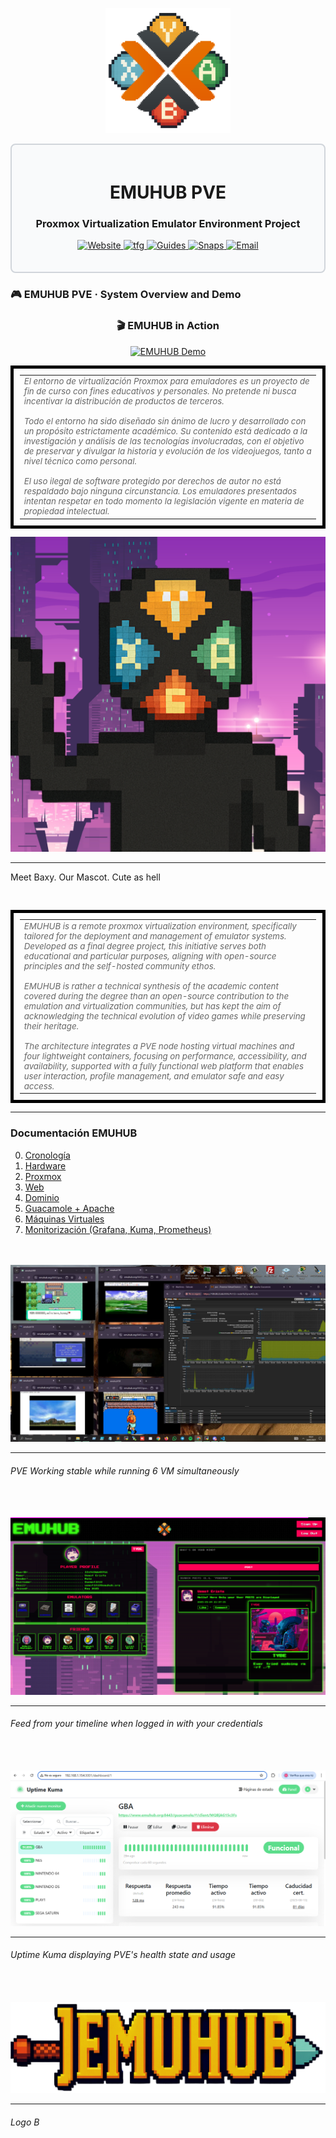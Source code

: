 <div align="center">
  <p>
    <a href="#">
      <img src="https://github.com/tybemuhub/documentacion-emuhub/blob/main/cPROX.png" alt="Logo EMUHUB" height="200px" />
    </a>
  </p>
</div>

<div style="border: 2px solid #d1d5db; padding: 20px; border-radius: 8px; background-color: #f9fafb;">
  <h1 align="center">EMUHUB PVE</h1>
  <h3 align="center">Proxmox Virtualization Emulator Environment Project</h3>
  <p align="center">
    <a href="https://emuhub.org:8443">
      <img src="https://img.shields.io/badge/Website-4c9b3f?style=for-the-badge&logo=proxmox&logoColor=white" alt="Website" />
    </a>
    <a href="https://github.com/tybemuhub/documentacion-emuhub/blob/main/docs/CR%2CB.%20GA%2CB.%20%20%3B%20%20TFC_emuhub_2nASIX%20(1).pdf">
      <img src="https://img.shields.io/badge/GitBook-FFCD00?style=for-the-badge&logo=gitbook&logoColor=white" alt="tfg" />
    </a>
    <a href="https://github.com/tybemuhub/documentacion-emuhub/tree/main/cli">
      <img src="https://img.shields.io/badge/Guides-0077b5?style=for-the-badge&logo=readthedocs&logoColor=white" alt="Guides" />
    </a> 
    <a href="https://github.com/tybemuhub/documentacion-emuhub/blob/main/img/0screens.md">
      <img src="https://img.shields.io/badge/Screenshots-6A5ACD?style=for-the-badge&logo=google-photos&logoColor=white" alt="Snaps" />
    </a>
    <a href="mailto:tybemuhub@gmail.com">
      <img src="https://img.shields.io/badge/gmail-EA4335?style=for-the-badge&logo=gmail&logoColor=white" alt="Email" />
    </a>
  </p>
</div>


### 🎮 EMUHUB PVE · System Overview and Demo
<h3 align="center">🎬 EMUHUB in Action</h3>

<p align="center">
  <a href="https://youtu.be/G6jm0Aw3bhs" target="_blank">
    <img src="https://img.youtube.com/vi/G6jm0Aw3bhs/hqdefault.jpg" alt="EMUHUB Demo" width="640">
  </a>
</p>


<table style="font-size:10pt; font-style:italic; color:#666666; border:5px solid black; padding:10px;">
  <tr>
    <td>
      <em>
      El entorno de virtualización Proxmox para emuladores es un proyecto de fin de curso con fines educativos y personales. No pretende ni busca incentivar la distribución de productos de terceros. <br><br>
      Todo el entorno ha sido diseñado sin ánimo de lucro y desarrollado con un propósito estrictamente académico. Su contenido está dedicado a la investigación y análisis de las tecnologías involucradas,
      con el objetivo de preservar y divulgar la historia y evolución de los videojuegos, tanto a nivel técnico como personal. <br><br> El uso ilegal de software protegido por derechos de autor no está respaldado
      bajo ninguna circunstancia. Los emuladores presentados intentan respetar en todo momento la legislación vigente en materia de propiedad intelectual.
      </em>
    </td>
  </tr>
</table>
 <img src="https://github.com/tybemuhub/documentacion-emuhub/blob/main/img/baxy.png" alt="Logo EMUHUB" />
 
 ---
 Meet Baxy. Our Mascot. Cute as hell
<table style="font-size:10pt; font-style:italic; color:#666666; border:5px solid black; padding:10px;">
  <br>
  <tr>
    <td>
      <em>
       EMUHUB is a remote proxmox virtualization environment, specifically tailored for the deployment and management of emulator systems. Developed as a final degree project, this initiative serves both educational
        and particular purposes, aligning with open-source principles and the self-hosted community ethos. <br><br> EMUHUB is rather a technical synthesis of the academic content covered during the degree than an open-source
        contribution to the emulation and virtualization communities, but has kept the aim of acknowledging the technical evolution of video games while preserving their heritage. <br><br> The architecture integrates a PVE 
        node hosting virtual machines and four lightweight containers, focusing on performance, accessibility, and availability, supported with a fully functional web platform that enables user interaction, profile 
        management, and emulator safe and easy access.
      </em>
    </td>
  </tr>
</table>


---

### Documentación EMUHUB

  0. [Cronología](docs/00-cronología.md)  
  1. [Hardware](docs/01-hardware.md)  
  2. [Proxmox](docs/02-proxmox.md)  
  3. [Web](docs/03-web.md)  
  4. [Dominio](docs/04-dominio.md)  
  5. [Guacamole + Apache](docs/05-guacamole-apache.md)  
  6. [Máquinas Virtuales](docs/06-maquinas-virtuales.md)  
  7. [Monitorización (Grafana, Kuma, Prometheus)](docs/07-monitorizacion.md)

<br><br>
<img src="https://github.com/tybemuhub/documentacion-emuhub/blob/main/img/1.JPG" alt="Logo EMUHUB" />

---

<h6>PVE Working stable while running 6 VM simultaneously</h6>

<br><br>
<img src="https://github.com/tybemuhub/documentacion-emuhub/blob/main/img/timeline.png" alt="Logo EMUHUB" />

---

<h6>Feed from your timeline when logged in with your credentials</h6>

<br><br>
<img src="https://github.com/tybemuhub/documentacion-emuhub/blob/main/img/kuma.png" alt="Logo EMUHUB" />

---

<h6>Uptime Kuma displaying PVE's health state and usage</h6>

<br><br>
<img src="https://github.com/tybemuhub/documentacion-emuhub/blob/main/img/logoB.png" alt="logo2"/>

---
<h6>Logo B</h6>
